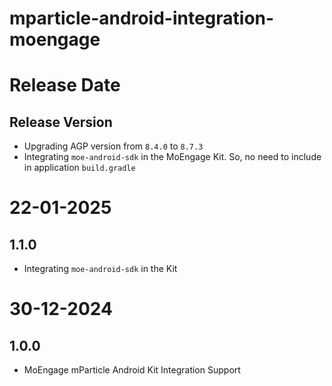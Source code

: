 # mparticle-android-integration-moengage

# Release Date

## Release Version
- Upgrading AGP version from `8.4.0` to `8.7.3`
- Integrating `moe-android-sdk` in the MoEngage Kit. So, no need to include in application `build.gradle`

# 22-01-2025

## 1.1.0

- Integrating `moe-android-sdk` in the Kit

# 30-12-2024

## 1.0.0
- MoEngage mParticle Android Kit Integration Support
